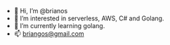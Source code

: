 - 👋 Hi, I’m @brianos
- 👀 I’m interested in serverless, AWS, C# and Golang.
- 🌱 I’m currently learning golang.
- 📫 briangos@gmail.com

<!---
brianos/brianos is a ✨ special ✨ repository because its `README.md` (this file) appears on your GitHub profile.
You can click the Preview link to take a look at your changes.
--->
